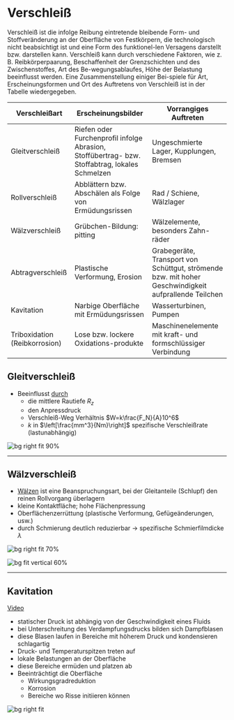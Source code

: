 # Verschleiß
Verschleiß ist die infolge Reibung eintretende bleibende Form- und Stoffveränderung an der Oberfläche von Festkörpern, die technologisch nicht beabsichtigt ist und eine Form des funktionel-len Versagens darstellt bzw. darstellen kann. Verschleiß kann durch verschiedene Faktoren, wie z. B. Reibkörperpaarung, Beschaffenheit der Grenzschichten und des Zwischenstoffes, Art des Be-wegungsablaufes, Höhe der Belastung beeinflusst werden. Eine Zusammenstellung einiger Bei-spiele für Art, Erscheinungsformen und Ort des Auftretens von Verschleiß ist in der Tabelle  wiedergegeben.

| Verschleißart          | Erscheinungsbilder                                                | Vorrangiges Auftreten                                       |
|------------------------|--------------------------------------------------------------------|--------------------------------------------------------------|
| Gleitverschleiß        | Riefen oder Furchenprofil infolge Abrasion, Stoffübertrag- bzw. Stoffabtrag, lokales Schmelzen | Ungeschmierte Lager, Kupplungen, Bremsen                      |
| Rollverschleiß         | Abblättern bzw. Abschälen als Folge von Ermüdungsrissen           | Rad / Schiene, Wälzlager                                     |
| Wälzverschleiß         | Grübchen-Bildung: pitting                                          | Wälzelemente, besonders Zahn-räder                           |
| Abtragverschleiß       | Plastische Verformung, Erosion                                    | Grabegeräte, Transport von Schüttgut, strömende bzw. mit hoher Geschwindigkeit aufprallende Teilchen |
| Kavitation             | Narbige Oberfläche mit Ermüdungsrissen                            | Wasserturbinen, Pumpen                                       |
| Triboxidation (Reibkorrosion) | Lose bzw. lockere Oxidations-produkte                         | Maschinenelemente mit kraft- und formschlüssiger Verbindung |

## Gleitverschleiß

- Beeinflusst [durch](https://download.basf.com/p1/8a8081c57fd4b609017fd66047f138c3/de/Reibung_und_Verschlei%25C3%259F%250Abei_Polymerwerkstoffen)
  - die mittlere Rautiefe $R_z$ 
  - den Anpressdruck
  - Verschleiß-Weg Verhältnis $W=k\frac{F_N}{A}10^6$
  - $k$ in $\left[\frac{mm^3}{Nm}\right]$ spezifische Verschleißrate (lastunabhängig)


![bg right fit 90%](https://media.springernature.com/original/springer-static/image/chp:10.1007%2F978-3-658-17851-2_4/MediaObjects/299062_3_De_4_Fig17_HTML.gif)

---

## Wälzverschleiß
- [Wälzen](https://link.springer.com/chapter/10.1007/978-3-658-17851-2_6) ist eine Beanspruchungsart, bei der Gleitanteile (Schlupf) den reinen Rollvorgang überlagern
- kleine Kontaktfläche; hohe Flächenpressung
- Oberflächenzerrüttung (plastische Verformung, Gefügeänderungen, usw.)
- durch Schmierung deutlich reduzierbar $\rightarrow$ spezifische Schmierfilmdicke $\lambda$

![bg right fit 70%](https://media.springernature.com/full/springer-static/image/chp%3A10.1007%2F978-3-658-17851-2_6/MediaObjects/299062_3_De_6_Fig1_HTML.gif?as=webp)

![bg fit vertical 60%](https://media.springernature.com/full/springer-static/image/chp%3A10.1007%2F978-3-658-17851-2_6/MediaObjects/299062_3_De_6_Fig10_HTML.gif?as=webp)

---

## Kavitation

[Video](https://www.youtube.com/watch?v=J0H0Nw44oA4)


- statischer Druck ist abhängig von der Geschwindigkeit eines Fluids
- bei Unterschreitung des Verdampfungsdrucks bilden sich Dampfblasen
- diese Blasen laufen in Bereiche mit höherem Druck und kondensieren schlagartig
- Druck- und Temperaturspitzen treten auf
- lokale Belastungen an der Oberfläche
- diese Bereiche ermüden und platzen ab
- Beeinträchtigt die Oberfläche
  - Wirkungsgradreduktion
  - Korrosion
  - Bereiche wo Risse initiieren können

![bg right fit](https://upload.wikimedia.org/wikipedia/commons/b/bf/Cavitation.jpg)